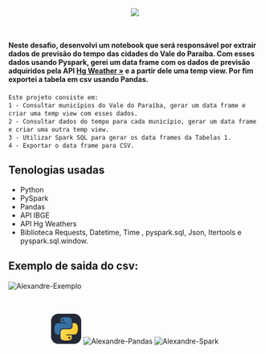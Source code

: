 <div align=center>
<img width="18%" height="auto" src="https://user-images.githubusercontent.com/89695635/213739133-099b49c2-6b9c-4d3b-bf75-9d4fb12c37cc.png"/>
  </div> 
 <br>

##

<h4 align="left">
 Neste desafio, desenvolvi um notebook que será responsável por extrair dados de previsão do tempo das cidades do Vale do Paraíba.
 Com esses dados usando Pyspark, gerei um data frame com os dados de previsão adquiridos pela API <a href="https://hgbrasil.com/status/weather"><strong>Hg Weather »</strong></a>
 e a partir dele uma temp view. Por fim exportei a tabela em csv usando Pandas.</h4>

```
Este projeto consiste em:
1 - Consultar municípios do Vale do Paraíba, gerar um data frame e criar uma temp view com esses dados.
2 - Consultar dados do tempo para cada município, gerar um data frame e criar uma outra temp view.
3 - Utilizar Spark SQL para gerar os data frames da Tabelas 1.
4 - Exportar o data frame para CSV.
```
## Tenologias usadas

- Python
- PySpark
- Pandas
- API IBGE
- API Hg Weathers
- Biblioteca Requests, Datetime, Time , pyspark.sql, Json, Itertools e  pyspark.sql.window.


## Exemplo de saida do csv:
<div style="display: inline_block">
     <img align="center" alt="Alexandre-Exemplo" src="https://user-images.githubusercontent.com/89695635/211845813-104f49d9-48ce-4aaa-900f-21aaf9bb4368.png">
</div>

##

<div align="center" style"display: inline_block"><br>
  <img align"center" alt="Alexandre-Python" height=60" width="60" src="https://raw.githubusercontent.com/tandpfun/skill-icons/d1c752b99bb25a0e5aa363bae1db2809173ee966/icons/Python-Dark.svg" /> 
  <img align"center" alt="Alexandre-Pandas" height="60" width="60" src="https://cdn.jsdelivr.net/gh/devicons/devicon/icons/pandas/pandas-original-wordmark.svg" />
  <img align"center" alt="Alexandre-Spark" height="50" width="100" src="https://upload.wikimedia.org/wikipedia/commons/thumb/f/f3/Apache_Spark_logo.svg/1280px-Apache_Spark_logo.svg.png" />
</div>
<br>
